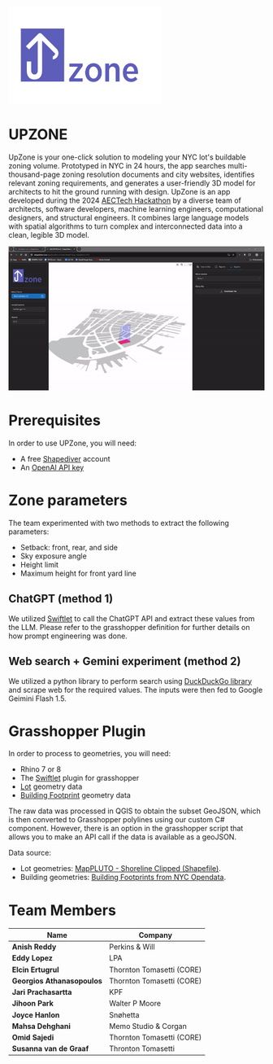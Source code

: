 <img src="https://github.com/ssajedi/upzone/blob/main/assets/logo.png" width="300">


# UPZONE
UpZone is your one-click solution to modeling your NYC lot's buildable zoning volume. 
Prototyped in NYC in 24 hours, the app searches multi-thousand-page zoning resolution documents and city websites, identifies relevant zoning requirements, and generates a user-friendly 3D model for architects to hit the ground running with design. 
UpZone is an app developed during the 2024 [AECTech Hackathon](https://www.aectech.us/nyc-conference) by a diverse team of architects, software developers, machine learning engineers, computational designers, and structural engineers. It combines large language models with spatial algorithms to turn complex and interconnected data into a clean, legible 3D model.

![Alt Text](assets/gdemo.gif)

# Prerequisites
In order to use UPZone, you will need:
* A free [Shapediver](https://www.shapediver.com/) account
* An [OpenAI API key](https://platform.openai.com/)


# Zone parameters 
The team experimented with two methods to extract the following parameters:
* Setback: front, rear, and side
* Sky exposure angle
* Height limit
* Maximum height for front yard line

## ChatGPT (method 1)
We utilized [Swiftlet](https://www.food4rhino.com/en/app/swiftlet) to call the ChatGPT API and extract these values from the LLM. Please refer to the grasshopper definition for further details on how prompt engineering was done. 

## Web search + Gemini experiment (method 2)
We utilized a python library to perform search using [DuckDuckGo library](https://pypi.org/project/duckduckgo-search/) and scrape web for the required values. The inputs were then fed to Google Geimini Flash 1.5. 

  
# Grasshopper Plugin
In order to process to geometries, you will need:
* Rhino 7 or 8
* The [Swiftlet](https://www.food4rhino.com/en/app/swiftlet) plugin for grasshopper
* [Lot](https://github.com/ssajedi/upzone/blob/main/geojson/lotGeometries.geojson) geometry data
* [Building Footprint](https://github.com/ssajedi/upzone/blob/main/geojson/lotGeometries.geojson) geometry data

The raw data was processed in QGIS to obtain the subset GeoJSON, which is then converted to Grasshopper polylines using our custom C# component. However, there is an option in the grasshopper script that allows you to make an API call if the data is available as a geoJSON.

Data source:
* Lot geometries: [MapPLUTO - Shoreline Clipped (Shapefile)](https://www.nyc.gov/site/planning/data-maps/open-data/dwn-pluto-mappluto.page). 
* Building geometries: [Building Footprints from NYC Opendata](https://data.cityofnewyork.us/Housing-Development/Building-Footprints/nqwf-w8eh). 

# Team Members

| Name                                   | Company                        |
|----------------------------------------|--------------------------------|
| **Anish Reddy**                        | Perkins & Will                 | 
| **Eddy Lopez**                         | LPA                            |
| **Elcin Ertugrul**                     | Thornton Tomasetti (CORE)      |
| **Georgios Athanasopoulos**            | Thornton Tomasetti (CORE)      |
| **Jari Prachasartta**                  | KPF                            |
| **Jihoon Park**                        | Walter P Moore                 |
| **Joyce Hanlon**                       | Snøhetta                       |
| **Mahsa Dehghani**                     | Memo Studio & Corgan           |
| **Omid Sajedi**                        | Thornton Tomasetti (CORE)      |
| **Susanna van de Graaf**               | Thronton Tomasetti             |
